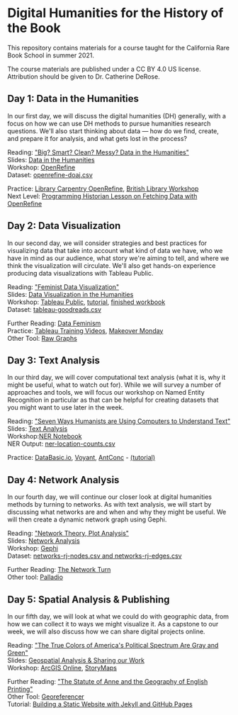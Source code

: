 # Digital Humanities for the History of the Book

This repository contains materials for a course taught for the California Rare Book School in summer 2021.

The course materials are published under a CC BY 4.0 US license. Attribution should be given to Dr. Catherine DeRose.

## Day 1: Data in the Humanities

In our first day, we will discuss the digital humanities (DH) generally, with a focus on how we can use DH methods to pursue humanities research questions. We'll also start thinking about data — how do we find, create, and prepare it for analysis, and what gets lost in the process?

Reading: ["Big? Smart? Clean? Messy? Data in the Humanities"](https://github.com/cderose/dh-courses/blob/master/CalRBS2021/readings/01_DataInTheHumanities_Schoch.pdf)    
Slides: [Data in the Humanities](https://docs.google.com/presentation/d/1nchM1Zhf9YrPaoFBwyVDroq-Kd1DuSI1HWqWWQZbOXQ/edit?usp=sharing)  
Workshop: [OpenRefine](https://openrefine.org/)  
Dataset: [openrefine-doaj.csv](https://drive.google.com/drive/folders/12WIcs0ykyBd0FGZ25z2VklfbPBxwCXfR?usp=sharing)

Practice: [Library Carpentry OpenRefine](https://librarycarpentry.org/lc-open-refine/), [British Library Workshop](http://www.meanboyfriend.com/overdue_ideas/wp-content/uploads/2014/11/Introduction-to-OpenRefine-handout-CC-BY.pdf)  
Next Level: [Programming Historian Lesson on Fetching Data with OpenRefine](https://programminghistorian.org/en/lessons/fetch-and-parse-data-with-openrefine)

## Day 2: Data Visualization

In our second day, we will consider strategies and best practices for visualizing data that take into account what kind of data we have, who we have in mind as our audience, what story we're aiming to tell, and where we think the visualization will circulate. We'll also get hands-on experience producing data visualizations with Tableau Public.

Reading: ["Feminist Data Visualization"](https://github.com/cderose/dh-courses/blob/master/CalRBS2021/readings/02_FeministDataVis_KleinDIgnazio.pdf)  
Slides: [Data Visualization in the Humanities](https://docs.google.com/presentation/d/1tWBLoH8TusErK6qigj3nGUdjC0oYQd5-tSg0feon-i0/edit?usp=sharing)  
Workshop: [Tableau Public](https://public.tableau.com/en-us/s/), [tutorial](https://github.com/cderose/dh-courses/blob/master/CalRBS2021/tutorials/tableau-tutorial.md), [finished workbook](https://public.tableau.com/app/profile/catherine.derose/viz/GoodreadsBooks-CalRBS/animatedbarchartofratingsbygenre)  
Dataset: [tableau-goodreads.csv](https://drive.google.com/drive/folders/12WIcs0ykyBd0FGZ25z2VklfbPBxwCXfR?usp=sharing)

Further Reading: [Data Feminism](https://data-feminism.mitpress.mit.edu/)  
Practice: [Tableau Training Videos](https://www.tableau.com/learn/training/20212), [Makeover Monday](https://www.makeovermonday.co.uk/data/)   
Other Tool: [Raw Graphs](https://rawgraphs.io/)

## Day 3: Text Analysis

In our third day, we will cover computational text analysis (what it is, why it might be useful, what to watch out for). While we will survey a number of approaches and tools, we will focus our workshop on Named Entity Recognition in particular as that can be helpful for creating datasets that you might want to use later in the week.

Reading: ["Seven Ways Humanists are Using Computers to Understand Text"](https://github.com/cderose/dh-courses/blob/master/CalRBS2021/readings/03_SevenWays_Underwood.pdf)  
Slides: [Text Analysis](https://docs.google.com/presentation/d/1tMlaNo0w5CY3cPRUaEtJljTCMiWT6rlg2ubVL2btddw/edit?usp=sharing)   
Workshop:[NER Notebook](https://colab.research.google.com/drive/1uKHlm6lIp6n6edb8BpeC_3GrQp7yfdtQ?usp=sharing)   
NER Output: [ner-location-counts.csv](https://drive.google.com/drive/folders/12WIcs0ykyBd0FGZ25z2VklfbPBxwCXfR?usp=sharing)

Practice: [DataBasic.io](https://databasic.io/en/), [Voyant](https://voyant-tools.org/), [AntConc](https://www.laurenceanthony.net/software/antconc/) - [(tutorial)](https://programminghistorian.org/en/lessons/corpus-analysis-with-antconc)

## Day 4: Network Analysis

In our fourth day, we will continue our closer look at digital humanities methods by turning to networks. As with text analysis, we will start by discussing what networks are and when and why they might be useful. We will then create a dynamic network graph using Gephi.

Reading: ["Network Theory, Plot Analysis"](https://github.com/cderose/dh-courses/blob/master/CalRBS2021/readings/04_NetworkTheory_LitLab.pdf)   
Slides: [Network Analysis](https://github.com/cderose/dh-courses/blob/master/CalRBS2021/tutorials/networks.md)   
Workshop: [Gephi](https://gephi.org/)  
Dataset: [networks-rj-nodes.csv and networks-rj-edges.csv](https://drive.google.com/drive/folders/12WIcs0ykyBd0FGZ25z2VklfbPBxwCXfR?usp=sharing)

Further Reading: [The Network Turn](https://www.cambridge.org/core/elements/network-turn/CC38F2EA9F51A6D1AFCB7E005218BBE5)  
Other tool: [Palladio](https://hdlab.stanford.edu/palladio/)  

## Day 5: Spatial Analysis & Publishing

In our fifth day, we will look at what we could do with geographic data, from how we can collect it to ways we might visualize it. As a capstone to our week, we will also discuss how we can share digital projects online.

Reading: ["The True Colors of America's Political Spectrum Are Gray and Green"](https://github.com/cderose/dh-courses/blob/master/CalRBS2021/readings/05_True%20Colors_WallaceKarra.pdf)  
Slides: [Geospatial Analysis & Sharing our Work](https://docs.google.com/presentation/d/1e71BSt-K_AUJWkp_7RSu-RcMo1xc5padzwzdvG703ss/edit?usp=sharing)  
Workshop: [ArcGIS Online](https://www.arcgis.com/index.html), [StoryMaps](https://storymaps.arcgis.com/)  

Further Reading: ["The Statute of Anne and the Geography of English Printing"](https://earlybookmarket.com/printing-geography.html)   
Other Tool: [Georeferencer](https://www.georeferencer.com/)   
Tutorial: [Building a Static Website with Jekyll and GitHub Pages](https://programminghistorian.org/en/lessons/building-static-sites-with-jekyll-github-pages)



